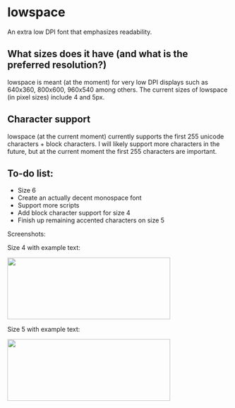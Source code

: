 # lowspace
An extra low DPI font that emphasizes readability.

## What sizes does it have (and what is the preferred resolution?)
lowspace is meant (at the moment) for very low DPI displays such as 640x360, 800x600, 960x540 among others.
The current sizes of lowspace (in pixel sizes) include 4 and 5px.

## Character support
lowspace (at the current moment) currently supports the first 255 unicode characters + block characters. I will likely support more characters in the future, but at the current moment the first 255 characters are important.

## To-do list:
* Size 6
* Create an actually decent monospace font
* Support more scripts
* Add block character support for size 4
* Finish up remaining accented characters on size 5

Screenshots:

Size 4 with example text:

<img src="https://fluorine.sh/images/size4.png" width="369" height="140"/>

Size 5 with example text:

<img src="https://fluorine.sh/images/size5.png" width="369" height="140"/>
